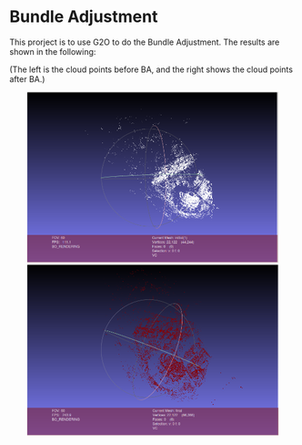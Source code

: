 # Bundle Adjustment
This prorject is to use G2O to do the Bundle Adjustment. The results are shown in the following:

(The left is the cloud points before BA, and the right shows the cloud points after BA.)

<div align="center">
<img src="https://github.com/Haotian-Zhang/Learn_SLAMBOOK/raw/master/Chapter10/g2o_custombundle/initial.png" height="300px" alt="Before BA" > 
<img src="https://github.com/Haotian-Zhang/Learn_SLAMBOOK/raw/master/Chapter10/g2o_custombundle/final.png" height="300px" alt="After BA" >
</div>
